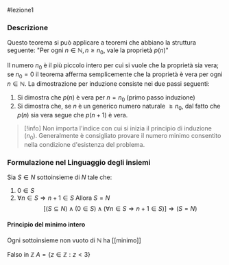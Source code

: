 #lezione1 

### Descrizione
Questo teorema si può applicare a teoremi che abbiano la struttura seguente:
"Per ogni $n \in \mathbb{N}, n\geq n_{0}$, vale la proprietà $p(n)$"

Il numero $n_{0}$ è il più piccolo intero per cui si vuole che la proprietà sia vera; se $n_{0}= 0$ il teorema afferma semplicemente che la proprietà è vera per ogni $n \in \mathbb{N}$.
La dimostrazione per induzione consiste nei due passi seguenti:
1) Si dimostra che $p(n)$ è vera per $n=n_{0}$ (primo passo induzione)
2) Si dimostra che, se $n$ è un generico numero naturale $\geq n_{0}$, dal fatto che $p(n)$ sia vera segue che $p(n+1)$ è vera.

>[!info]
Non importa l'indice con cui si inizia il principio di induzione ($n_{0}$). Generalmente è consigliato provare il numero minimo consentito nella condizione d'esistenza del problema.

### Formulazione nel Linguaggio degli insiemi

Sia $S \in N$ sottoinsieme di $N$ tale che:
1) $0 \in S$ 
2) $\forall n\in S\Longrightarrow n+1 \in S$
Allora $S=N$
$$[(S\subseteq N)\wedge(0\in S)\wedge(\forall n\in S\Longrightarrow n+1\in S)]\Longrightarrow(S=N)$$
#### Principio del minimo intero
Ogni sottoinsieme non vuoto di $\mathbb{N}$ ha [[minimo]]

Falso in $\mathbb{Z}$
$A=\{z\in \mathbb{Z}: z<3\}$ 
